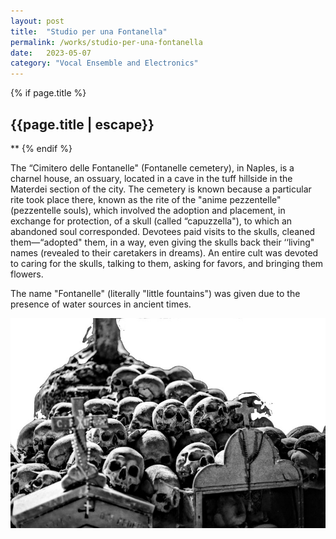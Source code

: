 ```yaml
---
layout: post
title:  "Studio per una Fontanella"
permalink: /works/studio-per-una-fontanella
date:   2023-05-07
category: "Vocal Ensemble and Electronics"
---
```

{% if page.title %}
<h2>{{page.title | escape}}</h2>
**
{% endif %}


The “Cimitero delle Fontanelle" (Fontanelle cemetery), in Naples, is a charnel house, an ossuary, located in a cave in the tuff hillside in the Materdei section of the city. The cemetery is known because a particular rite took place there, known as the rite of the "anime pezzentelle" (pezzentelle souls), which involved the adoption and placement, in exchange for protection, of a skull (called “capuzzella"), to which an abandoned soul corresponded. Devotees paid visits to the skulls, cleaned them—“adopted" them, in a way, even giving the skulls back their ‘‘living" names (revealed to their caretakers in dreams). An entire cult was devoted to caring for the skulls, talking to them, asking for favors, and bringing them flowers.
<br>


The name "Fontanelle" (literally "little fountains") was given due to the presence of water sources in ancient times.
<br>

<img src='/assets/fontanelle.JPEG' width='600'>

